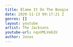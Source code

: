 ```yaml
---
title: Blame It On The Boogie
date: 2020-11-13 09:17:21 Z
genres: []
layout: youtube
artist: The Jacksons
youtube-url: nqxVMLVe62U
author: Jonas
---
```


